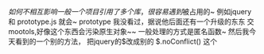 $如何不相互影响
一般一个项目引用了多个库，很容易遇到$被占用的~
例如jquery 和 prototype.js  就会~
prototype 我没看过，据说他后面还有一个升级的东东 交 mootols,好像这个东西会污染原生对象~~
一般处理的方式是匿名函数~
然后我今天看到的一个别的方法，
把jquery的$改成别的
$.noConflict() 这个